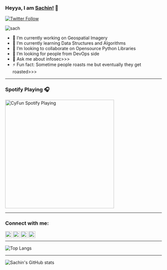 ### Heyya, I am  [Sachin!](https://linkedin.com/in/sachinkumardhaka) 👋

[![Twitter Follow](https://img.shields.io/twitter/follow/SachinCyFun?color=1DA1F2&logo=twitter&style=for-the-badge)](https://twitter.com/intent/follow?original_referer=https%3A%2F%2Fgithub.com%2FS4CH&screen_name=SachinCyFun)


![sach](https://user-images.githubusercontent.com/78366282/112975178-f7853900-9170-11eb-89d2-27aea35f797a.gif)


- 🔭 I’m currently working on Geospatial Imagery
- 🌱 I’m currently learning Data Structures and Algorithms
- 👯 I’m looking to collaborate on Opensource Python Libraries
- 🤔 I’m looking for people from DevOps side
- 💬 Ask me about infosec>>>
- ⚡ Fun fact: Sometime people roasts me but eventually they get roasted>>>

---------------------------------------------------------------------

### Spotify Playing 🎧

[<img src="https://now-playing-codestackr.vercel.app/api/spotify-playing" alt="CyFun Spotify Playing" width="350" />](https://open.spotify.com/user/q1ms6z3j6qayohjlwve9ei4ag)

---------------------------------------------------------------------


### Connect with me:

[<img align="left" alt="sachinkumardhaka | YouTube" width="22px" src="https://cdn.jsdelivr.net/npm/simple-icons@v3/icons/youtube.svg" />][youtube]
[<img align="left" alt="SachinCyFun | Twitter" width="22px" src="https://cdn.jsdelivr.net/npm/simple-icons@v3/icons/twitter.svg" />][twitter]
[<img align="left" alt="sachinkumardhaka | LinkedIn" width="22px" src="https://cdn.jsdelivr.net/npm/simple-icons@v3/icons/linkedin.svg" />][linkedin]
[<img align="left" alt="sachinkumardhaka | Instagram" width="22px" src="https://cdn.jsdelivr.net/npm/simple-icons@v3/icons/instagram.svg" />][instagram]

<br />

[twitter]: https://twitter.com/SachinCyFun
[youtube]: https://youtube.com/sachinkumardhaka
[instagram]: https://instagram.com/sachinkumardhaka
[linkedin]: https://linkedin.com/in/sachinkumardhaka

---------------------------------------------------------------------

![Top Langs](https://github-readme-stats.vercel.app/api/top-langs/?username=S4CH&layout=compact)

---------------------------------------------------------------------

![Sachin's GitHub stats](https://github-readme-stats.vercel.app/api?username=S4CH&theme=tokyonight&show_icons=true)

